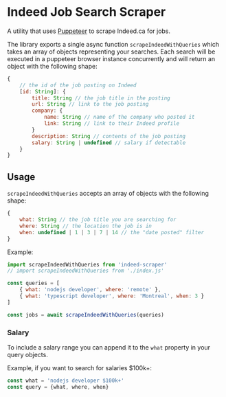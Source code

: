 # Indeed Job Search Scraper

A utility that uses [Puppeteer](https://pptr.dev/) to scrape Indeed.ca for jobs.

The library exports a single async function `scrapeIndeedWithQueries` which takes an array of objects representing your searches. Each search will be executed in a puppeteer browser instance concurrently and will return an object with the following shape:

```js
{   
    // the id of the job posting on Indeed
    [id: String]: {
        title: String // the job title in the posting
        url: String // link to the job posting
        company: {
            name: String // name of the company who posted it
            link: String // link to their Indeed profile
        }
        description: String // contents of the job posting
        salary: String | undefined // salary if detectable
    }
}
```

## Usage

`scrapeIndeedWithQueries` accepts an array of objects with the following shape:

```js
{
    what: String // the job title you are searching for
    where: String // the location the job is in
    when: undefined | 1 | 3 | 7 | 14 // the "date posted" filter
}
```

Example:

```js
import scrapeIndeedWithQueries from 'indeed-scraper'
// import scrapeIndeedWithQueries from './index.js'

const queries = [
    { what: 'nodejs developer', where: 'remote' },
    { what: 'typescript developer', where: 'Montreal', when: 3 }
]

const jobs = await scrapeIndeedWithQueries(queries)
```

### Salary

To include a salary range you can append it to the `what` property in your query objects.

Example, if you want to search for salaries $100k+:
```js
const what = 'nodejs developer $100k+'
const query = {what, where, when}
```
